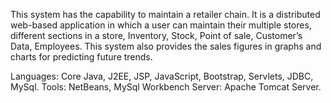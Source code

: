 This system has the capability to maintain a retailer chain. It is a distributed web-based application in which a user can maintain their multiple stores, different sections in a store, Inventory, Stock, Point of sale, Customer’s Data, Employees. This system also provides the sales figures in graphs and charts for predicting future trends.

Languages: Core Java, J2EE, JSP, JavaScript, Bootstrap, Servlets, JDBC, MySql.
Tools: NetBeans, MySql Workbench
Server: Apache Tomcat Server.
